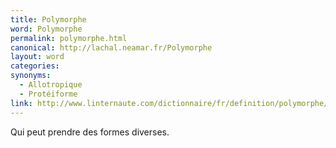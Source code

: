 ```yaml
---
title: Polymorphe
word: Polymorphe
permalink: polymorphe.html
canonical: http://lachal.neamar.fr/Polymorphe
layout: word
categories:
synonyms:
  - Allotropique
  - Protéiforme
link: http://www.linternaute.com/dictionnaire/fr/definition/polymorphe/
---
```


Qui peut prendre des formes diverses.

